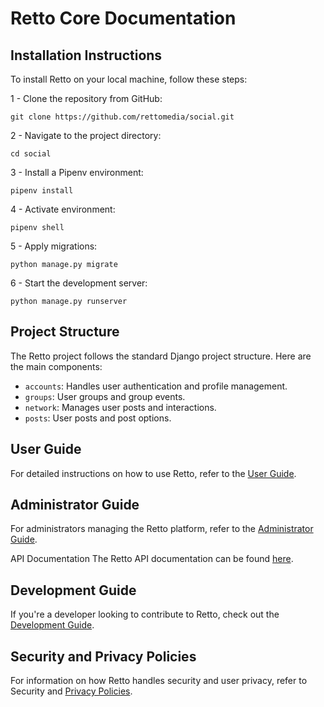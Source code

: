 # Retto Core Documentation

## Installation Instructions
To install Retto on your local machine, follow these steps:


1 - Clone the repository from GitHub:

```
git clone https://github.com/rettomedia/social.git
```

2 - Navigate to the project directory:

```
cd social
```

3 - Install a Pipenv environment:

```
pipenv install
```

4 - Activate environment:

```
pipenv shell
```

5 - Apply migrations:

```
python manage.py migrate
```

6 - Start the development server:

```
python manage.py runserver
```


## Project Structure
The Retto project follows the standard Django project structure. Here are the main components:

- `accounts`: Handles user authentication and profile management.
- `groups`: User groups and group events.
- `network`: Manages user posts and interactions.
- `posts`: User posts and post options.


## User Guide
For detailed instructions on how to use Retto, refer to the [User Guide](GUIDES/USER_GUIDE.md).


## Administrator Guide
For administrators managing the Retto platform, refer to the [Administrator Guide](GUIDES/ADMINISTRATOR_GUIDE.md).

API Documentation
The Retto API documentation can be found [here]().

## Development Guide
If you're a developer looking to contribute to Retto, check out the [Development Guide](GUIDES/DEVELOPMENT_GUIDE.md).

## Security and Privacy Policies
For information on how Retto handles security and user privacy, refer to Security and [Privacy Policies]().